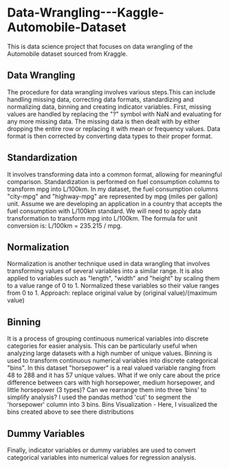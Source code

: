 # Data-Wrangling---Kaggle-Automobile-Dataset
This is data science project that focuses on data wrangling of the Automobile dataset sourced from Kraggle. 

## Data Wrangling
The procedure for data wrangling involves various steps.This can include handling missing data, correcting data formats, standardizing and normalizing data, binning and creating indicator variables. 
First, missing values are handled by replacing the "?" symbol with NaN and evaluating for any more missing data. The missing data is then dealt with by either dropping the entire row or replacing it with mean or frequency values. Data format is then corrected by converting data types to their proper format. 

## Standardization
It involves transforming data into a common format, allowing for meaningful comparison.
Standardization is performed on fuel consumption columns to transform mpg into L/100km. In my dataset, the fuel consumption columns "city-mpg" and "highway-mpg" are represented by mpg (miles per gallon) unit. Assume we are developing an application in a country that accepts the fuel consumption with L/100km standard. We will need to apply data transformation to transform mpg into L/100km. The formula for unit conversion is: L/100km = 235.215 / mpg.

## Normalization
Normalization is another technique used in data wrangling that involves transforming values of several variables into a similar range. It is also applied to variables such as "length", "width" and "height" by scaling them to a value range of 0 to 1. Normalized these variables so their value ranges from 0 to 1. Approach: replace original value by (original value)/(maximum value)
 
## Binning
It is a process of grouping continuous numerical variables into discrete categories for easier analysis. This can be particularly useful when analyzing large datasets with a high number of unique values. Binning is used to transform continuous numerical variables into discrete categorical "bins". In this dataset "horsepower" is a real valued variable ranging from 48 to 288 and it has 57 unique values. What if we only care about the price difference between cars with high horsepower, medium horsepower, and little horsepower (3 types)? Can we rearrange them into three ‘bins' to simplify analysis? I used the pandas method 'cut' to segment the 'horsepower' column into 3 bins.
Bins Visualization - Here, I visualized the bins created above to see there distributions

## Dummy Variables 
Finally, indicator variables or dummy variables are used to convert categorical variables into numerical values for regression analysis.
